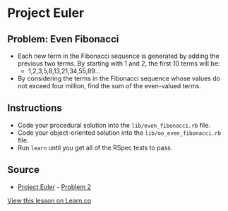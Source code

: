 # Project Euler

## Problem: Even Fibonacci

- Each new term in the Fibonacci sequence is generated by adding the previous two terms. By starting with 1 and 2, the first 10 terms will be:
    - 1,2,3,5,8,13,21,34,55,89...
- By considering the terms in the Fibonacci sequence whose values do not exceed four million, find the sum of the even-valued terms.

## Instructions
- Code your procedural solution into the `lib/even_fibonacci.rb` file.
- Code your object-oriented solution into the `lib/oo_even_fibonacci.rb` file.
- Run `learn` until you get all of the RSpec tests to pass.

## Source
- [Project Euler](https://projecteuler.net/) - [Problem 2](https://projecteuler.net/problem=2)

<a href='https://learn.co/lessons/project-euler-even-fibonacci' data-visibility='hidden'>View this lesson on Learn.co</a>

